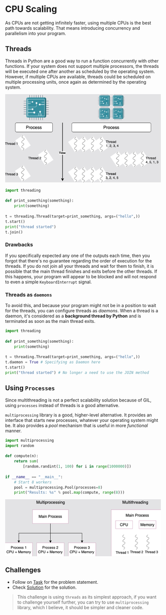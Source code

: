 # CPU Scaling

As CPUs are not getting infinitely faster, using multiple CPUs is the best path towards scalability.
That means introducing concurrency and parallelism into your program.

## Threads

Threads in Python are a good way to run a function concurrently with other functions.
If your system does not support multiple processors, the threads will be executed one after another as scheduled by the operating system.
However, if multiple CPUs are available, threads could be scheduled on multiple processing units, once again as determined by the operating system.

![Multi Threading](../pics/multi-threading.png)

```python
import threading

def print_something(something):
    print(something)

t = threading.Thread(target=print_something, args=("hello",))
t.start()
print("thread started")
t.join()
```

### Drawbacks

If you specifically expected any one of the outputs each time, then you forgot that there's no guarantee regarding the order of execution for the threads.
If you do not join all your threads and wait for them to finish, it is possible that the main thread finishes and exits before the other threads.
If this happens, your program will appear to be blocked and will not respond to even a simple `KeyboardInterrupt` signal.

### Threads as `daemons`

To avoid this, and because your program might not be in a position to wait for the threads,
you can configure threads as _daemons_. When a thread is a daemon, it's considered as a **background thread by Python** and is terminated as soon as the main thread exits.

```python
import threading

def print_something(something):
    print(something)

t = threading.Thread(target=print_something, args=("hello",))
t.daemon = True # Specifying as Daemon here
t.start()
print("thread started") # No longer a need to use the JOIN method
```

## Using `Processes`

Since multithreading is not a perfect scalability solution because of GIL,
using `processes` instead of threads is a good alternative.

`multiprocessing` library is a good, higher-level alternative. It provides an interface that starts new processes, whatever your operating system might be.
It also provides a _pool_ mechanism that is useful in more _functional_ manner.

```python
import multiprocessing
import random

def compute(n):
    return sum(
        [random.randint(1, 100) for i in range(1000000)])

if __name__ == "__main__":
    # Start 8 workers
    pool = multiprocessing.Pool(processes=8)
    print("Results: %s" % pool.map(compute, range(8)))
```

![image](../pics/multiprocessing.png)

## Challenges

- Follow on [Task](task.py) for the problem statement.
- Check [Solution](solution.py) for the solution.

> This challenge is using `threads` as its simplest approach, if you want to challenge yourself further, you can try to use `multiprocessing` library, which I believe, it should be simpler and cleaner code.
